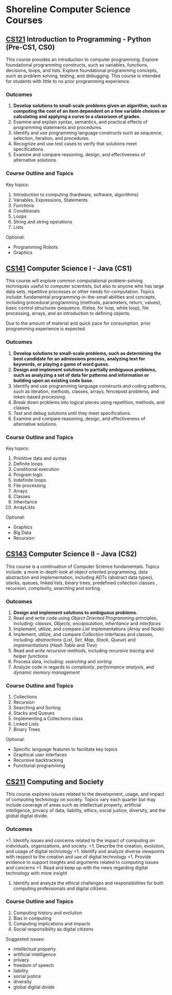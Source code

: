 # Shoreline Computer Science Courses

## [CS121](121/) Introduction to Programming - Python (Pre-CS1, CS0)
This course provides an introduction to computer programming. Explore foundational programming constructs, such as variables, functions, decisions, loops, and lists. Explore foundational programming concepts, such as problem solving, testing, and debugging. This course is intended for students with little to no prior programming experience.

### Outcomes
1. **Develop solutions to small-scale problems given an algorithm, such as computing the cost of an item dependent on a few variable choices or calculating and applying a curve to a classroom of grades.**
1. Examine and explain syntax, semantics, and practical effects of programming statements and procedures.
1. Identify and use programming language constructs such as sequence, selection, iteration, and procedures.
1. Recognize and use test cases to verify that solutions meet specifications.
1. Examine and compare reasoning, design, and effectiveness of alternative solutions.

### Course Outline and Topics
Key topics:
1. Introduction to computing (hardware, software, algorithms)
1. Variables, Expressions, Statements
1. Functions
1. Conditionals
1. Loops
1. String and string operations
1. Lists

Optional:
- Programming Robots
- Graphics

## [CS141](141/) Computer Science I - Java (CS1)
This course will explore common computational problem-solving techniques useful to computer scientists, but also to anyone who has large data sets, repetitive processes or other needs for computation. Topics include: fundamental programming-in-the-small abilities and concepts, including procedural programming (methods, parameters, return, values), basic control structures (sequence, if/else, for loop, while loop), file processing, arrays, and an introduction to defining objects.

Due to the amount of material and quick pace for consumption, prior programming experience is expected.

### Outcomes
1. **Develop solutions to small-scale problems, such as determining the best candidate for an admissions process, analyzing text for keywords, or playing a game of word guess.**
1. **Design and implement solutions to partially ambiguous problems, such as analyzing a set of data for patterns and information or building upon an existing code base.**
1. Identify and use programming language constructs and coding patterns, such as iteration, methods, classes, arrays, fencepost problems, and token-based processing.
1. Break down problems into logical pieces using repetition, methods, and classes.
1. Test and debug solutions until they meet specifications.
1. Examine and compare reasoning, design, and effectiveness of alternative solutions.

### Course Outline and Topics
Key topics:
1. Primitive data and syntax
1. Definite loops
1. Conditional execution
1. Program logic
1. Indefinite loops
1. File processing
1. Arrays
1. Classes
1. Inheritance
1. ArrayLists

Optional:
- Graphics
- Big Data
- Recursion

## [CS143](143/) Computer Science II - Java (CS2)
This course is a continuation of Computer Science fundamentals. Topics include: a more in-depth look at object oriented programming, data abstraction and implementation, including ADTs (abstract data types), stacks, queues, linked lists, binary trees, predefined collection classes , recursion, complexity, searching and sorting.

### Outcomes
1. **Design and implement solutions to ambiguous problems.**
1. Read and write code using _Object Oriented Programming_ principles, including: _classes_, _Objects_, _encapsulation_, _inheritance_ and _interfaces_
1. Implement, utilize, and compare _List_ implementations (_Array_ and _Node_)
1. Implement, utilize, and compare _Collection_ interfaces and classes, including: _abstractions_ (_List_, _Set_, _Map_, _Stack_, _Queue_) and _implementations_ (_Hash Table_ and _Tree_)
1. Read and write _recursive methods_, including _recursive tracing_ and _helper functions_
1. Process data, including: _searching_ and _sorting_
1. Analyze code in regards to _complexity_, _performance analysis_, and _dynamic memory management_

### Course Outline and Topics
1. Collections
1. Recursion
1. Searching and Sorting
1. Stacks and Queues
1. Implementing a Collections class
1. Linked Lists
1. Binary Trees

Optional:
- Specific language features to facilitate key topics
- Graphical user interfaces
- Recursive backtracking
- Functional programming

## [CS211](211/) Computing and Society
This course explores issues related to the development, usage, and impact of computing technology on society. Topics vary each quarter but may include coverage of areas such as intellectual property, artificial intelligence, privacy of data, liability, ethics, social justice, diversity, and the global digital divide.

### Outcomes
=1. Identify issues and concerns related to the impact of computing on individuals, organizations, and society.
=1. Describe the creation, evolution, and usage of digital technology
=1. Identify and analyze diverse viewpoints with respect to the creation and use of digital technology
=1. Provide evidence to support insights and arguments related to computing issues and concerns
=1. Read and keep up with the news regarding digital technology with more insight
1. Identify and analyze the ethical challenges and responsibilities for both computing professionals and digital citizens.

### Course Outline and Topics
1. Computing history and evolution
1. Bias in computing
1. Computing implications and impacts
1. Social responsibility as digital citizens

Suggested issues:
- intellectual property
- artificial intelligence
- privacy
- freedom of speech
- liability
- social justice
- diversity
- global digital divide
